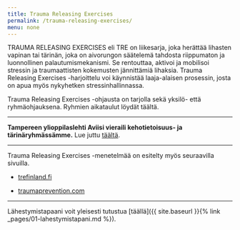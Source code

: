 ```yaml
---
title: Trauma Releasing Exercises
permalink: /trauma-releasing-exercises/
menu: none
---
```


TRAUMA RELEASING EXERCISES eli TRE on liikesarja, joka herättää lihasten vapinan
tai tärinän, joka on aivorungon säätelemä tahdosta riippumaton ja luonnollinen
palautumismekanismi. Se rentouttaa, aktivoi ja mobilisoi stressin ja
traumaattisten kokemusten jännittämiä lihaksia. Trauma Releasing Exercises
-harjoittelu voi käynnistää laaja-alaisen prosessin, josta on apua myös
nykyhetken stressinhallinnassa.

Trauma Releasing Exercises -ohjausta on tarjolla sekä yksilö- että
ryhmäohjauksena. Ryhmien aikataulut löydät täältä.

---

**Tampereen ylioppilaslehti Aviisi vieraili kehotietoisuus- ja
tärinäryhmässämme.** Lue
juttu
[täältä](http://www.aviisi.fi/2014/12/varma-nainen-vapisee-tosimies-tutisee/).

---

Trauma Releasing Exercises -menetelmää on esitelty myös seuraavilla sivuilla.

- [trefinland.fi](http://www.trefinland.fi/)

- [traumaprevention.com](http://traumaprevention.com/)

---

Lähestymistapaani voit yleisesti
tutustua [täällä]({{ site.baseurl }}{% link _pages/01-lahestymistapani.md %}).
